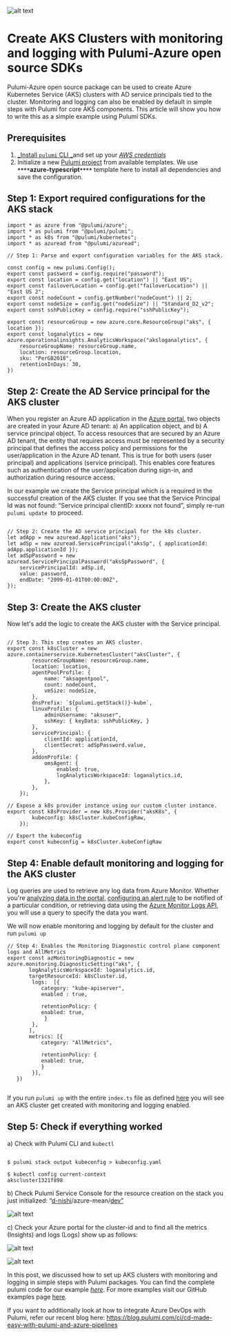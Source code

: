 ![alt text](https://github.com/d-nishi/solutions/blob/master/images/feaured-image.png)

# Create AKS Clusters with monitoring and logging with Pulumi-Azure open source SDKs

Pulumi-Azure open source package can be used to create Azure Kubernetes Service (AKS) clusters with AD service principals tied to the cluster. Monitoring and logging can also be enabled by default in simple steps with Pulumi for core AKS components. This article will show you how to write this as a simple example using Pulumi SDKs.

## Prerequisites

1. [_Install `pulumi` CLI _](https://pulumi.io/quickstart/install.html)and set up your [_AWS credentials_](https://pulumi.io/quickstart/aws/setup.html)
2. Initialize a new [Pulumi project](https://pulumi.io/reference/project.html) from available templates. We use **`****`azure-typescript`****`** template here to install all dependencies and save the configuration.

## Step 1: Export required configurations for the AKS stack

```
import * as azure from "@pulumi/azure";
import * as pulumi from "@pulumi/pulumi";
import * as k8s from "@pulumi/kubernetes";
import * as azuread from "@pulumi/azuread";

// Step 1: Parse and export configuration variables for the AKS stack.

const config = new pulumi.Config();
export const password = config.require("password");
export const location = config.get("location") || "East US";
export const failoverLocation = config.get("failoverLocation") || "East US 2";
export const nodeCount = config.getNumber("nodeCount") || 2;
export const nodeSize = config.get("nodeSize") || "Standard_D2_v2";
export const sshPublicKey = config.require("sshPublicKey");

export const resourceGroup = new azure.core.ResourceGroup("aks", { location });
export const loganalytics = new azure.operationalinsights.AnalyticsWorkspace("aksloganalytics", {
    resourceGroupName: resourceGroup.name,
    location: resourceGroup.location,
    sku: "PerGB2018",
    retentionInDays: 30,
})
```

## Step 2: Create the AD Service principal for the AKS cluster

When you register an Azure AD application in the [Azure portal](https://portal.azure.com/), two objects are created in your Azure AD tenant: a) An application object, and b) A service principal object. To access resources that are secured by an Azure AD tenant, the entity that requires access must be represented by a security principal that defines the access policy and permissions for the user/application in the Azure AD tenant. This is true for both users (user principal) and applications (service principal). This enables core features such as authentication of the user/application during sign-in, and authorization during resource access.

In our example we create the Service principal which is a required in the successful creation of the AKS cluster. If you see that the Service Principal Id was not found: “Service principal clientID: xxxxx not found”, simply re-run `pulumi update `to proceed.

```

// Step 2: Create the AD service principal for the k8s cluster.
let adApp = new azuread.Application("aks");
let adSp = new azuread.ServicePrincipal("aksSp", { applicationId: adApp.applicationId });
let adSpPassword = new azuread.ServicePrincipalPassword("aksSpPassword", {
    servicePrincipalId: adSp.id,
    value: password,
    endDate: "2099-01-01T00:00:00Z",
});

```

## Step 3: Create the AKS cluster

Now let's add the logic to create the AKS cluster with the Service principal.

```

// Step 3: This step creates an AKS cluster.
export const k8sCluster = new azure.containerservice.KubernetesCluster("aksCluster", {
        resourceGroupName: resourceGroup.name,
        location: location,
        agentPoolProfile: {
            name: "aksagentpool",
            count: nodeCount,
            vmSize: nodeSize,
        },
        dnsPrefix: `${pulumi.getStack()}-kube`,
        linuxProfile: {
            adminUsername: "aksuser", 
            sshKey: { keyData: sshPublicKey, }
        },
        servicePrincipal: {
            clientId: applicationId,
            clientSecret: adSpPassword.value,
        },
        addonProfile: {
            omsAgent: {
                enabled: true,
                logAnalyticsWorkspaceId: loganalytics.id,
            },
        },
    }); 

// Expose a k8s provider instance using our custom cluster instance.
export const k8sProvider = new k8s.Provider("aksK8s", {
        kubeconfig: k8sCluster.kubeConfigRaw,
    });

// Export the kubeconfig
export const kubeconfig = k8sCluster.kubeConfigRaw

```

## Step 4: Enable default monitoring and logging for the AKS cluster

Log queries are used to retrieve any log data from Azure Monitor. Whether you're [analyzing data in the portal](https://docs.microsoft.com/en-us/azure/azure-monitor/log-query/portals), [configuring an alert rule](https://docs.microsoft.com/en-us/azure/azure-monitor/platform/alerts-metric) to be notified of a particular condition, or retrieving data using the [Azure Monitor Logs API](https://dev.loganalytics.io/), you will use a query to specify the data you want. 

We will now enable monitoring and logging by default for the cluster and run `pulumi up` 

```
// Step 4: Enables the Monitoring Diagonostic control plane component logs and AllMetrics   
export const azMonitoringDiagnostic = new azure.monitoring.DiagnosticSetting("aks", {
       logAnalyticsWorkspaceId: loganalytics.id,
       targetResourceId: k8sCluster.id,
        logs:  [{
           category: "kube-apiserver",
           enabled : true,
        
           retentionPolicy: {
           enabled: true,
            }
        },
       ],
       metrics: [{
           category: "AllMetrics",
        
           retentionPolicy: {
           enabled: true,
           }
        }],
   })
   
```

If you run `pulumi up` with the entire `index.ts` file as defined [here](https://gist.github.com/d-nishi/b757e1e8b3ebe187d81ce32a4d15525e) you will see an AKS cluster get created with monitoring and logging enabled. 

## Step 5: Check if everything worked

a) Check with Pulumi CLI and `kubectl`


```

$ pulumi stack output kubeconfig > kubeconfig.yaml

$ kubectl config current-context
akscluster1321f898
```

b) Check Pulumi Service Console for the resource creation on the stack you just initialized: “[d-nishi](https://app.pulumi.com/d-nishi)/azure-mean/[dev”](https://app.pulumi.com/d-nishi/azure-mean/dev)


![alt text](https://github.com/d-nishi/solutions/blob/master/images/pulumi-console.png)


c) Check your Azure portal for the cluster-id and to find all the metrics (Insights) and logs (Logs) show up as follows:


![alt text](https://github.com/d-nishi/solutions/blob/master/images/metrics.png)



![alt text](https://github.com/d-nishi/solutions/blob/master/images/logs.png)


In this post, we discussed how to set up AKS clusters with monitoring and logging in simple steps with Pulumi packages. You can find the complete pulumi code for our example [_here_](https://gist.github.com/d-nishi/b757e1e8b3ebe187d81ce32a4d15525e). For more examples visit our GitHub examples page [here](https://github.com/pulumi/examples). 

If you want to additionally look at how to integrate Azure DevOps with Pulumi, refer our recent blog here: https://blog.pulumi.com/ci/cd-made-easy-with-pulumi-and-azure-pipelines

